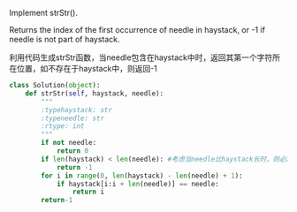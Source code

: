 Implement strStr().

Returns the index of the first occurrence of needle in haystack, or -1 if needle is not part of haystack.

利用代码生成strStr函数，当needle包含在haystack中时，返回其第一个字符所在位置，如不存在于haystack中，则返回-1


```python
class Solution(object):
    def strStr(self, haystack, needle):
        """
        :typehaystack: str
        :typeneedle: str
        :rtype: int
        """
        if not needle:
            return 0
        if len(haystack) < len(needle): #考虑当needle比haystack长时，则必定不会包含在haystack中
            return -1
        for i in range(0, len(haystack) - len(needle) + 1):
            if haystack[i:i + len(needle)] == needle:
                return i
        return-1
```
